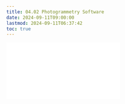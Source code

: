 ```yaml
---
title: 04.02 Photogrammetry Software
date: 2024-09-11T09:00:00
lastmod: 2024-09-11T06:37:42
toc: true
---
```


![Link to included file content](../../../../3d-modeling/photogrammetry-software.md)

